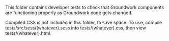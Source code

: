 This folder contains developer tests to check that Groundwork components are functioning properly as Groundwork code gets changed.

Compiled CSS is not included in this folder, to save space. To use, compile tests/src/scss/(whatever).scss into tests/(whatever).css, then view tests/(whatever).html.